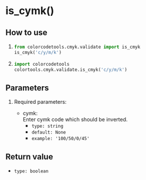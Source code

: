 # is_cymk()

## How to use

1. ```python
   from colorcodetools.cmyk.validate import is_cmyk
   is_cmyk('c/y/m/k')
   ```
2. ```python
   import colorcodetools
   colortools.cmyk.validate.is_cmyk('c/y/m/k')
   ```

## Parameters

1. Required parameters:

   - cymk:  
      Enter cymk code which should be inverted.
     - `type: string`
     - `default: None`
     - `example: '100/50/0/45'`

## Return value

- `type: boolean`
